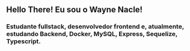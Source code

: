 ## Hello There! Eu sou o Wayne Nacle!
### Estudante fullstack, desenvolvedor frontend e, atualmente, estudando Backend, Docker, MySQL, Express, Sequelize, Typescript.
###

